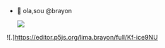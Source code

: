 - 👋 ola,sou @brayon
  
  ![](https://media.tenor.com/9_NoAo1GeZsAAAAC/peaky-blinders.gif)



![.]https://editor.p5js.org/lima.brayon/full/Kf-ice9NU










